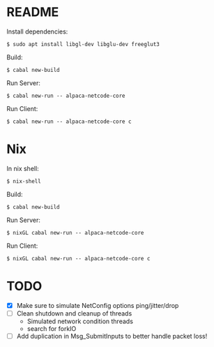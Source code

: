 
# README

Install dependencies:

    $ sudo apt install libgl-dev libglu-dev freeglut3

Build:

    $ cabal new-build

Run Server:

    $ cabal new-run -- alpaca-netcode-core

Run Client:

    $ cabal new-run -- alpaca-netcode-core c

# Nix

In nix shell:

    $ nix-shell

Build:

    $ cabal new-build

Run Server:

    $ nixGL cabal new-run -- alpaca-netcode-core

Run Client:

    $ nixGL cabal new-run -- alpaca-netcode-core c


# TODO

* [X] Make sure to simulate NetConfig options ping/jitter/drop
* [ ] Clean shutdown and cleanup of threads
  * Simulated network condition threads
  * search for forkIO
* [ ] Add duplication in Msg_SubmitInputs to better handle packet loss!
